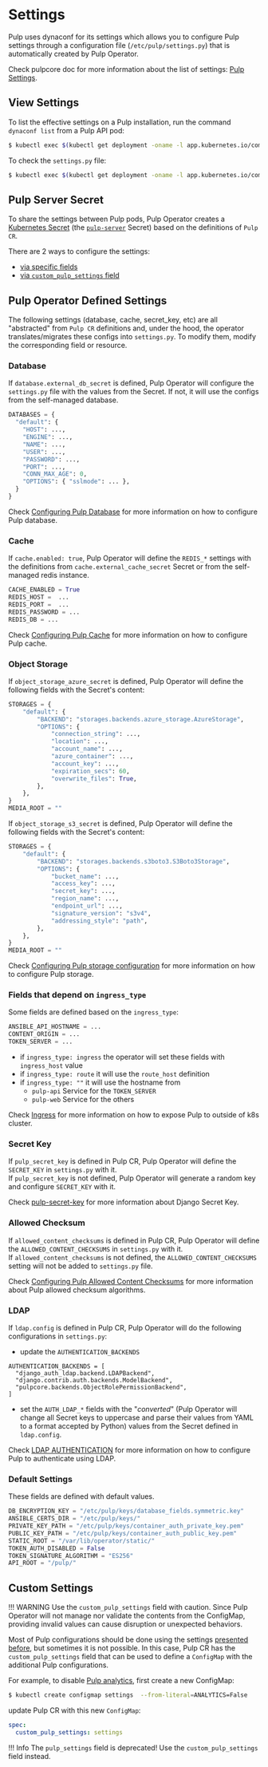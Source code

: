 # Settings


Pulp uses dynaconf for its settings which allows you to configure Pulp settings
through a configuration file (`/etc/pulp/settings.py`) that is automatically
created by Pulp Operator.

Check pulpcore doc for more information about the list of settings: [Pulp Settings](https://docs.pulpproject.org/pulpcore/configuration/settings.html).

## View Settings

To list the effective settings on a Pulp installation, run the command `dynaconf list`
from a Pulp API pod:

```sh
$ kubectl exec $(kubectl get deployment -oname -l app.kubernetes.io/component=api) -- dynaconf list
```

To check the `settings.py` file:
```sh
$ kubectl exec $(kubectl get deployment -oname -l app.kubernetes.io/component=api) -- cat /etc/pulp/settings.py
```

## Pulp Server Secret

To share the settings between Pulp pods, Pulp Operator creates a
[Kubernetes Secret](https://kubernetes.io/docs/concepts/configuration/secret/)
(the [`pulp-server`](/pulp_operator/configuring/secrets/#pulp-server) Secret)
based on the definitions of `Pulp CR`.

There are 2 ways to configure the settings:

* [via specific fields](#pulp-operator-defined-settings)
* [via `custom_pulp_settings` field](#custom-settings)

## Pulp Operator Defined Settings

The following settings (database, cache, secret_key, etc) are all
"abstracted" from `Pulp CR` definitions and, under the hood, the operator
translates/migrates these configs into `settings.py`. To modify them, modify the
corresponding field or resource.

### Database

If `database.external_db_secret` is defined, Pulp Operator will configure the `settings.py`
file with the values from the Secret. If not, it will use the configs from the
self-managed database.
```python
DATABASES = {
  "default": {
    "HOST": ...,
    "ENGINE": ...,
    "NAME": ...,
    "USER": ...,
    "PASSWORD": ...,
    "PORT": ...,
    "CONN_MAX_AGE": 0,
    "OPTIONS": { "sslmode": ... },
  }
}
```

Check [Configuring Pulp Database](/pulp_operator/configuring/database/) for more
information on how to configure Pulp database.

### Cache

If `cache.enabled: true`, Pulp Operator will define the `REDIS_*` settings with
the definitions from `cache.external_cache_secret` Secret or from the self-managed
redis instance.
```python
CACHE_ENABLED = True
REDIS_HOST =  ...
REDIS_PORT =  ...
REDIS_PASSWORD = ...
REDIS_DB = ...
```

Check [Configuring Pulp Cache](/pulp_operator/configuring/cache/) for more
information on how to configure Pulp cache.

### Object Storage

If `object_storage_azure_secret` is defined, Pulp Operator will define the following
fields with the Secret's content:
```python
STORAGES = {
    "default": {
        "BACKEND": "storages.backends.azure_storage.AzureStorage",
        "OPTIONS": {
            "connection_string": ...,
            "location": ...,
            "account_name": ...,
            "azure_container": ...,
            "account_key": ...,
            "expiration_secs": 60,
            "overwrite_files": True,
        },
    },
}
MEDIA_ROOT = ""
```

If `object_storage_s3_secret` is defined, Pulp Operator will define the following
fields with the Secret's content:
```python
STORAGES = {
    "default": {
        "BACKEND": "storages.backends.s3boto3.S3Boto3Storage",
        "OPTIONS": {
            "bucket_name": ...,
            "access_key": ...,
            "secret_key": ...,
            "region_name": ...,
            "endpoint_url": ...,
            "signature_version": "s3v4",
            "addressing_style": "path",
        },
    },
}
MEDIA_ROOT = ""
```

Check [Configuring Pulp storage configuration](/pulp_operator/configuring/storage/)
for more information on how to configure Pulp storage.

### Fields that depend on `ingress_type`

Some fields are defined based on the `ingress_type`:
```python
ANSIBLE_API_HOSTNAME = ...
CONTENT_ORIGIN = ...
TOKEN_SERVER = ...
```

* if `ingress_type: ingress` the operator will set these fields with `ingress_host` value
* if `ingress_type: route` it will use the `route_host` definition
* if `ingress_type: ""` it will use the hostname from
    * `pulp-api` Service for the `TOKEN_SERVER`
    * `pulp-web` Service for the others


Check [Ingress](/pulp_operator/configuring/networking/exposing/#ingress) for more
information on how to expose Pulp to outside of k8s cluster.

### Secret Key

If `pulp_secret_key` is defined in Pulp CR, Pulp Operator will define the `SECRET_KEY`
in `settings.py` with it. <br/>
If `pulp_secret_key` is not defined, Pulp Operator will generate a random key and
configure `SECRET_KEY` with it.

Check [pulp-secret-key](/pulp_operator/configuring/secrets/#pulp-secret-key)
for more information about Django Secret Key.

### Allowed Checksum

If `allowed_content_checksums` is defined in Pulp CR, Pulp Operator will define
the `ALLOWED_CONTENT_CHECKSUMS` in `settings.py` with it. <br/>
If `allowed_content_checksums` is not defined, the `ALLOWED_CONTENT_CHECKSUMS`
setting will not be added to `settings.py` file.

Check [Configuring Pulp Allowed Content Checksums](/pulp_operator/configuring/content_checksums)
for more information about Pulp allowed checksum algorithms.

### LDAP

If `ldap.config` is defined in Pulp CR, Pulp Operator will do the following
configurations in `settings.py`:

* update the `AUTHENTICATION_BACKENDS`
```
AUTHENTICATION_BACKENDS = [
  "django_auth_ldap.backend.LDAPBackend",
  "django.contrib.auth.backends.ModelBackend",
  "pulpcore.backends.ObjectRolePermissionBackend",
]
```

* set the `AUTH_LDAP_*` fields with the "*converted*" (Pulp Operator will change
all Secret keys to uppercase and parse their values from YAML to a format
accepted by Python) values from the Secret defined in `ldap.config`.

Check [LDAP AUTHENTICATION](/pulp_operator/configuring/ldap) for more
information on how to configure Pulp to authenticate using LDAP.

### Default Settings

These fields are defined with default values.
```python
DB_ENCRYPTION_KEY = "/etc/pulp/keys/database_fields.symmetric.key"
ANSIBLE_CERTS_DIR = "/etc/pulp/keys/"
PRIVATE_KEY_PATH = "/etc/pulp/keys/container_auth_private_key.pem"
PUBLIC_KEY_PATH = "/etc/pulp/keys/container_auth_public_key.pem"
STATIC_ROOT = "/var/lib/operator/static/"
TOKEN_AUTH_DISABLED = False
TOKEN_SIGNATURE_ALGORITHM = "ES256"
API_ROOT = "/pulp/"
```


## Custom Settings

!!! WARNING
    Use the `custom_pulp_settings` field with caution. Since Pulp Operator will not manage
    nor validate the contents from the ConfigMap, providing invalid values can cause disruption or
    unexpected behaviors.

Most of Pulp configurations should be done using the settings [presented before](/pulp_operator/configuring/pulp_settings/#pulp-operator-defined-settings),
but sometimes it is not possible. In this case, Pulp CR has the `custom_pulp_settings`
field that can be used to define a `ConfigMap` with the additional Pulp configurations.

For example, to disable
[Pulp analytics](https://docs.pulpproject.org/pulpcore/configuration/settings.html#analytics), first create a new ConfigMap:
```bash
$ kubectl create configmap settings  --from-literal=ANALYTICS=False
```

update Pulp CR with this new `ConfigMap`:

```yaml
spec:
  custom_pulp_settings: settings
```


!!! Info
    The `pulp_settings` field is deprecated!
    Use the `custom_pulp_settings` field instead.
